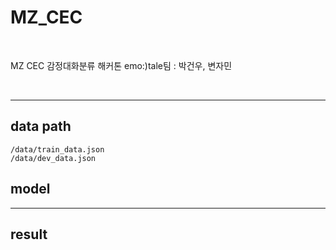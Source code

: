 # MZ_CEC

<br>

MZ CEC 감정대화분류 해커톤 emo:)tale팀 : 박건우, 변자민

<br>

----

## data path

```
/data/train_data.json
/data/dev_data.json
```

## model

----

## result

